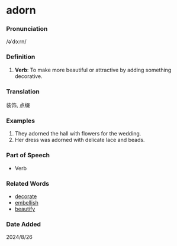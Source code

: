 # adorn
### Pronunciation
/əˈdɔːrn/
### Definition
1. **Verb**: To make more beautiful or attractive by adding something decorative.
### Translation
装饰, 点缀
### Examples
1. They adorned the hall with flowers for the wedding.
2. Her dress was adorned with delicate lace and beads.
### Part of Speech
- Verb
### Related Words
- [decorate](decorate.md)
- [embellish](embellish.md)
- [beautify](beautify.md)
### Date Added
2024/8/26